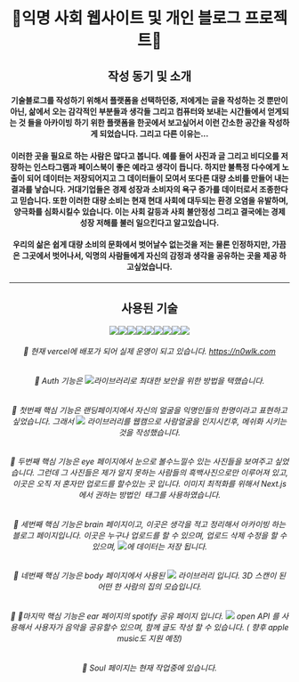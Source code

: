 <div align="center">

# 🫥익명 사회 웹사이트 및 개인 블로그 프로젝트🫥

## 작성 동기 및 소개

#### 기술블로그를 작성하기 위해서 플랫폼을 선택하던중, 저에게는 글을 작성하는 것 뿐만이 아닌, 삶에서 오는 감각적인 부분들과 생각들 그리고 컴퓨터와 보내는 시간들에서 얻게되는 것 들을 아카이빙 하기 위한 플랫폼을 한곳에서 보고싶어서 이런 간소한 공간을 작성하게 되었습니다. 그리고 다른 이유는...

#### 이러한 곳을 필요로 하는 사람은 많다고 봅니다. 예를 들어 사진과 글 그리고 비디오를 저장하는 인스타그램과 페이스북이 좋은 예라고 생각이 듭니다. 하지만 불특정 다수에게 노출이 되어 데이터는 저장되어지고 그 데이터들이 모여서 또다른 대량 소비를 만들어 내는 결과를 낳습니다. 거대기업들은 경제 성장과 소비자의 욕구 증가를 데이터로서 조종한다고 믿습니다. 또한 이러한 대량 소비는 현재 현대 사회에 대두되는 환경 오염을 유발하며, 양극화를 심화시킬수 있습니다. 이는 사회 갈등과 사회 불안정성 그리고 결국에는 경제 성장 저해를 불러 일으킨다고 알고있습니다.

#### 우리의 삶은 쉽게 대량 소비의 문화에서 벗어날수 없는것을 저는 물론 인정하지만, 가끔은 그곳에서 벗어나서, 익명의 사람들에게 자신의 감정과 생각을 공유하는 곳을 제공 하고싶었습니다.

---

## 사용된 기술

<img src="https://img.shields.io/badge/Yarn-2c8ebb?style=flat-square&logo=yarn&logoColor=000000"/><img src="https://img.shields.io/badge/HTML5-E34F26?style=flat-square&logo=html5&logoColor=000000"/><img src="https://img.shields.io/badge/Styled-Components-DB7093?style=flat-square&logo=StyledComponents&logoColor=DB7093"/><img src="https://img.shields.io/badge/React-61DAFB?style=flat-square&logo=react&logoColor=000000"/><img src="https://img.shields.io/badge/Next.js-000000?style=flat-square&logo=next.js"/><img src="https://img.shields.io/badge/Clerk-6c47ff?style=flat-square&logo=Clerk"/><img src="https://img.shields.io/badge/Three.js-000000?style=flat-square&logo=three.js&logoColor=ffffff"/><img src="https://img.shields.io/badge/tensorflow-FF6F00?style=flat-square&logo=tensorflow&logoColor=000000"/><img src="https://img.shields.io/badge/Spotify-1DB954?style=flat-square&logo=spotify&logoColor=000000"/>

###### 🔧 현재 vercel에 배포가 되어 실제 운영이 되고 있습니다. https://n0wlk.com

###### 🔧 Auth 기능은 <img src="https://img.shields.io/badge/Clerk-6c47ff?style=flat-square&logo=Clerk"/>라이브러리로 최대한 보안을 위한 방법을 택했습니다.

###### 🔧 첫번째 핵심 기능은 랜딩페이지에서 자신의 얼굴을 익명인들의 한명이라고 표현하고 싶었습니다. 그래서 <img src="https://img.shields.io/badge/tensorflow-FF6F00?style=flat-square&logo=tensorflow&logoColor=000000"/> 라이브러리를 웹캠으로 사람얼굴을 인지시킨후, 메쉬화 시키는 것을 작성했습니다.

###### 🔧 두번째 핵심 기능은 eye 페이지에서 눈으로 볼수느낄수 있는 사진들을 보여주고 싶었습니다. 그런데 그 사진들은 제가 알지 못하는 사람들의 흑백사진으로만 이루어져 있고, 이곳은 오직 저 혼자만 업로드를 할수있는 곳 입니다. 이미지 최적화를 위해서 Next.js에서 권하는 방법인 <Image/> 태그를 사용하였습니다.

###### 🔧 세번째 핵심 기능은 brain 페이지이고, 이곳은 생각을 적고 정리해서 아카이빙 하는 블로그 페이지입니다. 이곳은 누구나 업로드를 할 수 있으며, 업로드 삭제 수정을 할 수 있으며, <img src="https://img.shields.io/badge/MongoDB-47A248?style=flat-square&logo=mongodb&logoColor=000000"/>에 데이터는 저장 됩니다.

###### 🔧 네번째 핵심 기능은 body 페이지에서 사용된 <img src="https://img.shields.io/badge/Three.js-000000?style=flat-square&logo=three.js&logoColor=ffffff"/> 라이브러리 입니다. 3D 스캔이 된 어떤 한 사람의 집의 모습입니다.

###### 🔧 마지막 핵심 기능은 ear 페이지의 spotify 공유 페이지 입니다. <img src="https://img.shields.io/badge/Spotify-1DB954?style=flat-square&logo=spotify&logoColor=000000"/> open API 를 사용해서 사용자가 음악을 공유할수 있으며, 함께 글도 작성 할 수 있습니다. ( 향후 apple music도 지원 예정)

###### 🔧 Soul 페이지는 현재 작업중에 있습니다.
